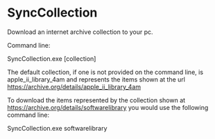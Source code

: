 # SyncCollection
Download an internet archive collection to your pc.

Command line:

  SyncCollection.exe [collection]
 
The default collection, if one is not provided on the command line, is apple_ii_library_4am and 
represents the items shown at the url https://archive.org/details/apple_ii_library_4am

To download the items represented by the collection shown at https://archive.org/details/softwarelibrary 
you would use the following command line:

  SyncCollection.exe softwarelibrary
